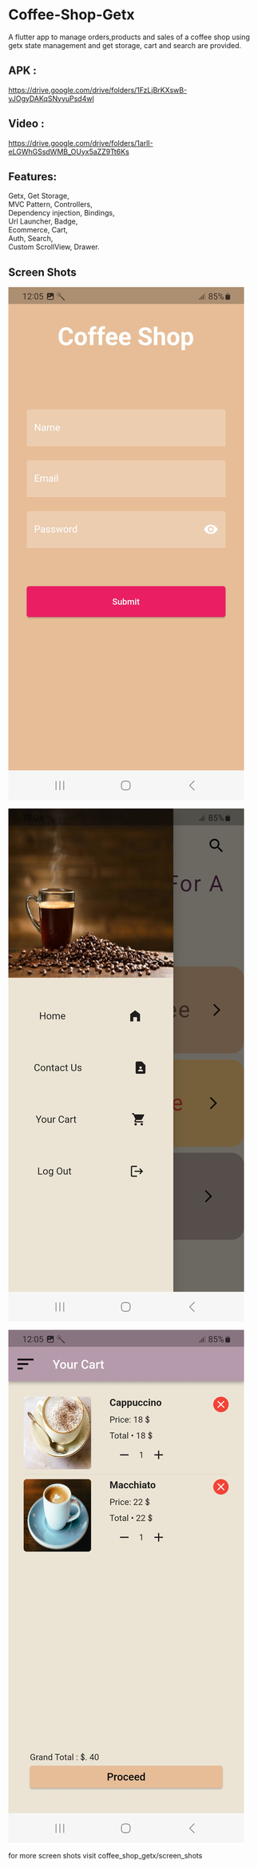 # Coffee-Shop-Getx

A flutter app to manage orders,products and sales of a coffee shop using getx state management and get storage, cart and search are provided. 
## APK : 
https://drive.google.com/drive/folders/1FzLjBrKXswB-yJOgyDAKqSNyyuPsd4wl

  ## Video : 
  https://drive.google.com/drive/folders/1arlI-eLGWhGSsdWMB_OUyx5aZZ9Tt6Ks
  
## Features:
Getx, Get Storage,      
MVC Pattern, Controllers,     
Dependency injection, Bindings,    
Url Launcher, Badge,    
Ecommerce, Cart,     
Auth, Search,        
Custom ScrollView,  Drawer.     
## Screen Shots      

    
![alt text](https://github.com/mo7amedaliEbaid/Coffee-Shop-Getx/blob/master/coffee_shop_getx/screen_shots/login.jpg?raw=true)


   
![alt text](https://github.com/mo7amedaliEbaid/Coffee-Shop-Getx/blob/master/coffee_shop_getx/screen_shots/drawer.jpg?raw=true)




![alt text](https://github.com/mo7amedaliEbaid/Coffee-Shop-Getx/blob/master/coffee_shop_getx/screen_shots/cart.jpg?raw=true)
  
  
       
  
  for more screen shots visit coffee_shop_getx/screen_shots
  
